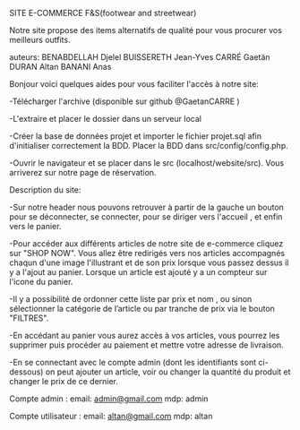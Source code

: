 SITE E-COMMERCE F&S(footwear and streetwear)

Notre site propose des items alternatifs de qualité pour vous procurer vos meilleurs outfits.

auteurs:
BENABDELLAH Djelel
BUISSERETH Jean-Yves
CARRÉ Gaetän
DURAN Altan
BANANI Anas


Bonjour voici quelques aides pour vous faciliter l'accès à notre site:

-Télécharger l'archive (disponible sur github @GaetanCARRE )

-L'extraire et placer le dossier dans un serveur local

-Créer la base de données projet et importer le fichier projet.sql afin d'initialiser correctement la BDD. Placer la BDD dans src/config/config.php.

-Ouvrir le navigateur et se placer dans le src (localhost/website/src). Vous arriverez sur notre page de réservation.

Description du site:

-Sur notre header nous pouvons retrouver à partir de la gauche un bouton pour se déconnecter, se connecter, pour se diriger vers l'accueil , et enfin vers le panier.

-Pour accéder aux différents articles de notre site de e-commerce cliquez sur "SHOP NOW". Vous allez être redirigés vers nos articles accompagnés chaqun d'une image l'illustrant et de son prix lorsque vous passez dessus il y a l'ajout au panier. Lorsque un article est ajouté y a un compteur sur l'icone du panier.

-Il y a possibilité de ordonner cette liste par prix et nom , ou sinon sélectionner la catégorie de l’article ou par tranche de prix via le bouton "FILTRES".

-En accédant au panier vous aurez accès à vos articles, vous pourrez les supprimer puis procéder au paiement et mettre votre adresse de livraison.

-En se connectant avec le compte admin (dont les identifiants sont ci-dessous) on peut ajouter un article, voir ou changer la quantité du produit et changer le prix de ce dernier.







Compte admin :
    email: admin@gmail.com
    mdp: admin
    
Compte utilisateur :
    email: altan@gmail.com
    mdp: altan
